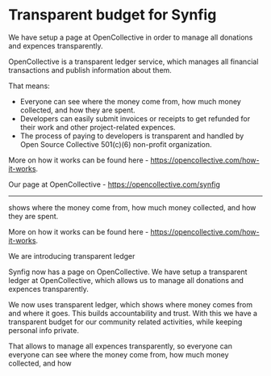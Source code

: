 # Transparent budget for Synfig

We have setup a page at OpenCollective in order to manage all donations and expences transparently.

OpenCollective is a transparent ledger service, which manages all financial transactions and publish information about them. 

That means:

- Everyone can see where the money come from, how much money collected, and how they are spent.
- Developers can easily submit invoices or receipts to get refunded for their work and other project-related expences.
- The process of paying to developers is transparent and handled by Open Source Collective 501(c)(6)
non-profit organization.

More on how it works can be found here - https://opencollective.com/how-it-works.

Our page at OpenCollective - https://opencollective.com/synfig

---

shows where the money come from, how much money collected, and how they are spent.

More on how it works can be found here - https://opencollective.com/how-it-works.

We are introducing transparent ledger

Synfig now has a page on OpenCollective.
We have setup a transparent ledger at OpenCollective, which allows us to manage all donations and expences transparently.

We now uses transparent ledger, which shows where money comes from and where it goes. This builds accountability and trust. With this we have a transparent budget for our community related activities, while keeping personal info private. 

That allows to manage all expences transparently, so everyone can 
everyone can see where the money come from, how much money collected, and how
